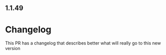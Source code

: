 
## 1.1.49

# Changelog

This PR has a changelog that describes better what will really go to this new version
                